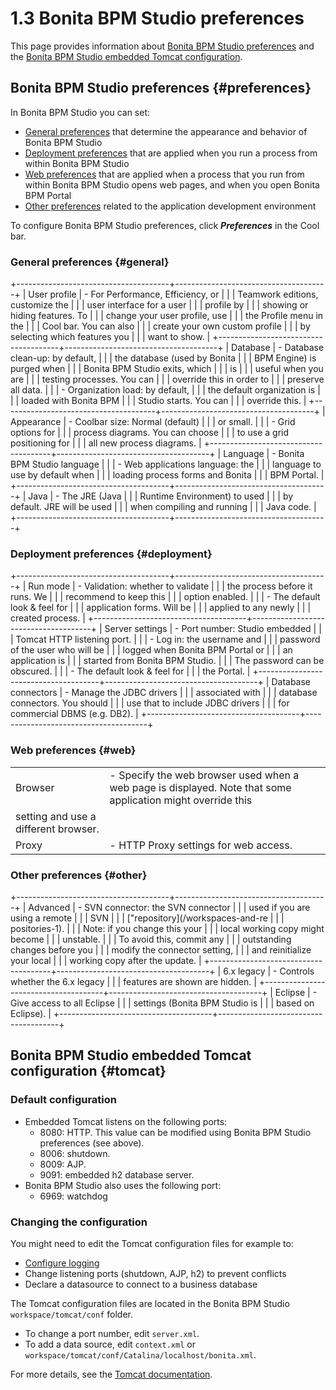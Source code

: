 
1.3 Bonita BPM Studio preferences
=================================

<div>

This page provides information about [Bonita BPM Studio preferences](#preferences) and the [Bonita BPM Studio embedded
Tomcat configuration](#tomcat).

</div>

Bonita BPM Studio preferences {#preferences}
-----------------------------

In Bonita BPM Studio you can set:

-   [General preferences](#general) that determine the appearance and behavior of Bonita BPM Studio
-   [Deployment preferences](#deployment) that are applied when you run a process from within
    Bonita BPM Studio
-   [Web preferences](#web) that are applied when a process that you run from within Bonita BPM Studio opens
    web pages, and when you open Bonita BPM Portal
-   [Other preferences](#other) related to the application development environment

To configure Bonita BPM Studio preferences, click ***Preferences*** in the Cool bar.

### General preferences {#general}

+--------------------------------------+--------------------------------------+
| User profile                         | -   For Performance, Efficiency, or  |
|                                      |     Teamwork editions, customize the |
|                                      |     user interface for a user        |
|                                      |     profile by                       |
|                                      |     showing or hiding features. To   |
|                                      |     change your user profile, use    |
|                                      |     the Profile menu in the          |
|                                      |     Cool bar. You can also           |
|                                      |     create your own custom profile   |
|                                      |     by selecting which features you  |
|                                      |     want to show.                    |
+--------------------------------------+--------------------------------------+
| Database                             | -   Database clean-up: by default,   |
|                                      |     the database (used by Bonita     |
|                                      |     BPM Engine) is purged when       |
|                                      |     Bonita BPM Studio exits, which   |
|                                      |     is                               |
|                                      |     useful when you are              |
|                                      |     testing processes. You can       |
|                                      |     override this in order to        |
|                                      |     preserve all data.               |
|                                      | -   Organization load: by default,   |
|                                      |     the default organization is      |
|                                      |     loaded with Bonita BPM           |
|                                      |     Studio starts. You can           |
|                                      |     override this.                   |
+--------------------------------------+--------------------------------------+
| Appearance                           | -   Coolbar size: Normal (default)   |
|                                      |     or small.                        |
|                                      | -   Grid options for                 |
|                                      |     process diagrams. You can choose |
|                                      |     to use a grid positioning for    |
|                                      |     all new process diagrams.        |
+--------------------------------------+--------------------------------------+
| Language                             | -   Bonita BPM Studio language       |
|                                      | -   Web applications language: the   |
|                                      |     language to use by default when  |
|                                      |     loading process forms and Bonita |
|                                      |     BPM Portal.                      |
+--------------------------------------+--------------------------------------+
| Java                                 | -   The JRE (Java                    |
|                                      |     Runtime Environment) to used     |
|                                      |     by default. JRE will be used     |
|                                      |     when compiling and running       |
|                                      |     Java code.                       |
+--------------------------------------+--------------------------------------+

### Deployment preferences {#deployment}

+--------------------------------------+--------------------------------------+
| Run mode                             | -   Validation: whether to validate  |
|                                      |     the process before it runs. We   |
|                                      |     recommend to keep this           |
|                                      |     option enabled.                  |
|                                      | -   The default look & feel for      |
|                                      |     application forms. Will be       |
|                                      |     applied to any newly             |
|                                      |     created process.                 |
+--------------------------------------+--------------------------------------+
| Server settings                      | -   Port number: Studio embedded     |
|                                      |     Tomcat HTTP listening port.      |
|                                      | -   Log in: the username and         |
|                                      |     password of the user who will be |
|                                      |     logged when Bonita BPM Portal or |
|                                      |     an application is                |
|                                      |     started from Bonita BPM Studio.  |
|                                      |     The password can be obscured.    |
|                                      | -   The default look & feel for      |
|                                      |     the Portal.                      |
+--------------------------------------+--------------------------------------+
| Database connectors                  | -   Manage the JDBC drivers          |
|                                      |     associated with                  |
|                                      |     database connectors. You should  |
|                                      |     use that to include JDBC drivers |
|                                      |     for commercial DBMS (e.g. DB2).  |
+--------------------------------------+--------------------------------------+

### Web preferences {#web}

|         |                                                                                                               |
|---------|---------------------------------------------------------------------------------------------------------------|
| Browser | -   Specify the web browser used when a web page is displayed. Note that some application might override this 
               setting and use a different browser.                                                                       |
| Proxy   | -   HTTP Proxy settings for web access.                                                                       |

### Other preferences {#other}

+--------------------------------------+--------------------------------------+
| Advanced                             | -   SVN connector: the SVN connector |
|                                      |     used if you are using a remote   |
|                                      |     SVN                              |
|                                      |     ["repository](/workspaces-and-re |
|                                      | positories-1).                       |
|                                      |     Note: if you change this your    |
|                                      |     local working copy might become  |
|                                      |     unstable.                        |
|                                      |     To avoid this, commit any        |
|                                      |     outstanding changes before you   |
|                                      |     modify the connector setting,    |
|                                      |     and reinitialize your local      |
|                                      |     working copy after the update.   |
+--------------------------------------+--------------------------------------+
| 6.x legacy                           | -   Controls whether the 6.x legacy  |
|                                      |     features are shown are hidden.   |
+--------------------------------------+--------------------------------------+
| Eclipse                              | -   Give access to all Eclipse       |
|                                      |     settings (Bonita BPM Studio is   |
|                                      |     based on Eclipse).               |
+--------------------------------------+--------------------------------------+

Bonita BPM Studio embedded Tomcat configuration {#tomcat}
-----------------------------------------------

### Default configuration

-   Embedded Tomcat listens on the following ports:
    -   8080: HTTP. This value can be modified using Bonita BPM Studio preferences (see above).
    -   8006: shutdown.
    -   8009: AJP.
    -   9091: embedded h2 database server.
-   Bonita BPM Studio also uses the following port:
    -   6969: watchdog

### Changing the configuration

You might need to edit the Tomcat configuration files for example to:

-   [Configure logging](/logging-0)
-   Change listening ports (shutdown, AJP, h2) to prevent conflicts
-   Declare a datasource to connect to a business database

The Tomcat configuration files are located in the Bonita BPM Studio
`workspace/tomcat/conf`
folder.

-   To change a port number, edit
    `server.xml`.
-   To add a data source, edit
    `context.xml`
    or
    `workspace/tomcat/conf/Catalina/localhost/bonita.xml`.

For more details, see the [Tomcat documentation](http://tomcat.apache.org/tomcat-7.0-doc/).

